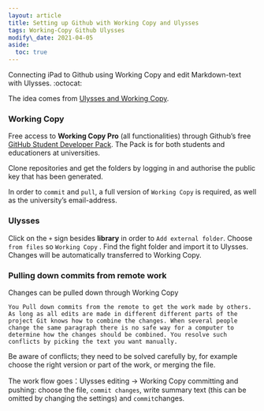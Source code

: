 ```yaml
---
layout: article
title: Setting up Github with Working Copy and Ulysses
tags: Working-Copy Github Ulysses
modify\_date: 2021-04-05
aside:
  toc: true
---
```


Connecting iPad to Github using Working Copy and edit Markdown-text with Ulysses.  :octocat:

<!--more-->

The idea comes from [Ulysses and Working Copy][1]. 

### Working Copy
Free access to **Working Copy Pro** (all functionalities) through Github’s free [GitHub Student Developer Pack][2]. The Pack is for both students and educationers at universities.

Clone repositories and get the folders by logging in and authorise the public key that has been generated.

In order to `commit` and `pull`, a full version of `Working Copy` is required, as well as the university’s email-address.

### Ulysses 
Click on the `+` sign besides **library** in order to `Add external folder`. Choose `from files` so `Working Copy` . Find the fight folder and import it to Ulysses. Changes will be automatically transferred to Working Copy.

### Pulling down commits from remote work
Changes can be pulled down through Working Copy

	You Pull down commits from the remote to get the work made by others. As long as all edits are made in different different parts of the project Git knows how to combine the changes. When several people change the same paragraph there is no safe way for a computer to determine how the changes should be combined. You resolve such conflicts by picking the text you want manually.

Be aware of conflicts; they need to be solved  carefully by, for example choose the right version or part of the work, or merging the file.

The work flow goes：Ulysses editing -\> Working Copy committing and pushing: choose the file, `commit changes`, write summary text (this can be omitted by changing the settings) and `commit`changes.





[1]:	https://workingcopy.app/ulysses.html
[2]:	education.github.com